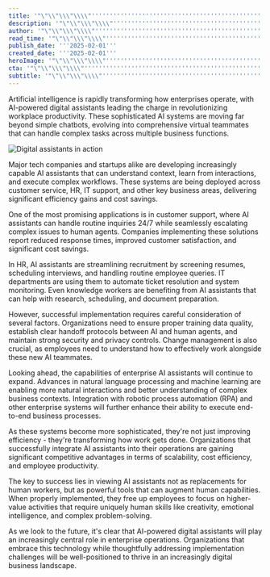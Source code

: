 ```yaml
---
title: '"\"\\"\\\"\\\\"''''''''''''''''''''''''''''''''''''''''''''''''''''''''''''''''The Rise of AI-Powered Digital Assistants in Enterprise''''''''''''''''''''''''''''''''''''''''''''''''''''''''''''''''\\\\"\\\"\\"\""'
description: '"\"\\"\\\"\\\\"''''''''''''''''''''''''''''''''''''''''''''''''''''''''''''''''Explore how AI-powered digital assistants are revolutionizing enterprise operations with capabilities beyond simple chatbots. Learn about their impact across business functions like customer service, HR, and IT support, and how they are transforming workplace productivity and efficiency.''''''''''''''''''''''''''''''''''''''''''''''''''''''''''''''''\\\\"\\\"\\"\""'
author: '"\"\\"\\\"\\\\"''''''''''''''''''''''''''''''''''''''''''''''''''''''''''''''''Yuki Sato''''''''''''''''''''''''''''''''''''''''''''''''''''''''''''''''\\\\"\\\"\\"\""'
read_time: '"\"\\"\\\"\\\\"''''''''''''''''''''''''''''''''''''''''''''''''''''''''''''''''8 mins''''''''''''''''''''''''''''''''''''''''''''''''''''''''''''''''\\\\"\\\"\\"\""'
publish_date: '''2025-02-01'''
created_date: '''2025-02-01'''
heroImage: '"\"\\"\\\"\\\\"''''''''''''''''''''''''''''''''''''''''''''''''''''''''''''''''https://i.magick.ai/PIXE/1738419398156_magick_img.webp''''''''''''''''''''''''''''''''''''''''''''''''''''''''''''''''\\\\"\\\"\\"\""'
cta: '"\"\\"\\\"\\\\"''''''''''''''''''''''''''''''''''''''''''''''''''''''''''''''''Stay informed about the latest developments in AI technology and join our growing community of tech enthusiasts!''''''''''''''''''''''''''''''''''''''''''''''''''''''''''''''''\\\\"\\\"\\"\""'
subtitle: '"\"\\"\\\"\\\\"''''''''''''''''''''''''''''''''''''''''''''''''''''''''''''''''How AI assistants are transforming business operations''''''''''''''''''''''''''''''''''''''''''''''''''''''''''''''''\\\\"\\\"\\"\""'
---
```


Artificial intelligence is rapidly transforming how enterprises operate, with AI-powered digital assistants leading the charge in revolutionizing workplace productivity. These sophisticated AI systems are moving far beyond simple chatbots, evolving into comprehensive virtual teammates that can handle complex tasks across multiple business functions.

![Digital assistants in action](https://i.magick.ai/PIXE/1738419398159_magick_img.webp)

Major tech companies and startups alike are developing increasingly capable AI assistants that can understand context, learn from interactions, and execute complex workflows. These systems are being deployed across customer service, HR, IT support, and other key business areas, delivering significant efficiency gains and cost savings.

One of the most promising applications is in customer support, where AI assistants can handle routine inquiries 24/7 while seamlessly escalating complex issues to human agents. Companies implementing these solutions report reduced response times, improved customer satisfaction, and significant cost savings.

In HR, AI assistants are streamlining recruitment by screening resumes, scheduling interviews, and handling routine employee queries. IT departments are using them to automate ticket resolution and system monitoring. Even knowledge workers are benefiting from AI assistants that can help with research, scheduling, and document preparation.

However, successful implementation requires careful consideration of several factors. Organizations need to ensure proper training data quality, establish clear handoff protocols between AI and human agents, and maintain strong security and privacy controls. Change management is also crucial, as employees need to understand how to effectively work alongside these new AI teammates.

Looking ahead, the capabilities of enterprise AI assistants will continue to expand. Advances in natural language processing and machine learning are enabling more natural interactions and better understanding of complex business contexts. Integration with robotic process automation (RPA) and other enterprise systems will further enhance their ability to execute end-to-end business processes.

As these systems become more sophisticated, they're not just improving efficiency - they're transforming how work gets done. Organizations that successfully integrate AI assistants into their operations are gaining significant competitive advantages in terms of scalability, cost efficiency, and employee productivity.

The key to success lies in viewing AI assistants not as replacements for human workers, but as powerful tools that can augment human capabilities. When properly implemented, they free up employees to focus on higher-value activities that require uniquely human skills like creativity, emotional intelligence, and complex problem-solving.

As we look to the future, it's clear that AI-powered digital assistants will play an increasingly central role in enterprise operations. Organizations that embrace this technology while thoughtfully addressing implementation challenges will be well-positioned to thrive in an increasingly digital business landscape.